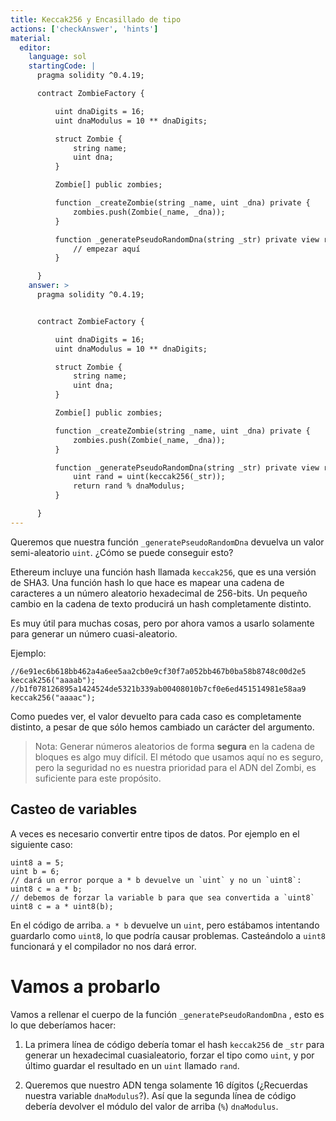 ```yaml
---
title: Keccak256 y Encasillado de tipo
actions: ['checkAnswer', 'hints']
material:
  editor:
    language: sol
    startingCode: |
      pragma solidity ^0.4.19;

      contract ZombieFactory {

          uint dnaDigits = 16;
          uint dnaModulus = 10 ** dnaDigits;

          struct Zombie {
              string name;
              uint dna;
          }

          Zombie[] public zombies;

          function _createZombie(string _name, uint _dna) private {
              zombies.push(Zombie(_name, _dna));
          }

          function _generatePseudoRandomDna(string _str) private view returns (uint) {
              // empezar aquí
          }

      }
    answer: >
      pragma solidity ^0.4.19;


      contract ZombieFactory {

          uint dnaDigits = 16;
          uint dnaModulus = 10 ** dnaDigits;

          struct Zombie {
              string name;
              uint dna;
          }

          Zombie[] public zombies;

          function _createZombie(string _name, uint _dna) private {
              zombies.push(Zombie(_name, _dna));
          }

          function _generatePseudoRandomDna(string _str) private view returns (uint) {
              uint rand = uint(keccak256(_str));
              return rand % dnaModulus;
          }

      }
---
```


Queremos que nuestra función `_generatePseudoRandomDna` devuelva un valor semi-aleatorio `uint`. ¿Cómo se puede conseguir esto?

Ethereum incluye una función hash llamada `keccak256`, que es una versión de SHA3. Una función hash lo que hace es mapear una cadena de caracteres a un número aleatorio hexadecimal de 256-bits. Un pequeño cambio en la cadena de texto producirá un hash completamente distinto.

Es muy útil para muchas cosas, pero por ahora vamos a usarlo solamente para generar un número cuasi-aleatorio.

Ejemplo:

```
//6e91ec6b618bb462a4a6ee5aa2cb0e9cf30f7a052bb467b0ba58b8748c00d2e5
keccak256("aaaab");
//b1f078126895a1424524de5321b339ab00408010b7cf0e6ed451514981e58aa9
keccak256("aaaac");
```

Como puedes ver, el valor devuelto para cada caso es completamente distinto, a pesar de que sólo hemos cambiado un carácter del argumento.

> Nota: Generar números aleatorios de forma **segura** en la cadena de bloques es algo muy difícil. El método que usamos aquí no es seguro, pero la seguridad no es nuestra prioridad para el ADN del Zombi, es suficiente para este propósito.

## Casteo de variables

A veces es necesario convertir entre tipos de datos. Por ejemplo en el siguiente caso:

```
uint8 a = 5;
uint b = 6;
// dará un error porque a * b devuelve un `uint` y no un `uint8`:
uint8 c = a * b;
// debemos de forzar la variable b para que sea convertida a `uint8`
uint8 c = a * uint8(b);
```

En el código de arriba. `a * b` devuelve un `uint`, pero estábamos intentando guardarlo como `uint8`, lo que podría causar problemas. Casteándolo a `uint8` funcionará y el compilador no nos dará error.

# Vamos a probarlo

Vamos a rellenar el cuerpo de la función `_generatePseudoRandomDna` , esto es lo que deberíamos hacer:

1. La primera línea de código debería tomar el hash `keccak256` de `_str` para generar un hexadecimal cuasialeatorio, forzar el tipo como `uint`, y por último guardar el resultado en un `uint` llamado `rand`.

2. Queremos que nuestro ADN tenga solamente 16 dígitos (¿Recuerdas nuestra variable `dnaModulus`?). Así que la segunda línea de código debería devolver el módulo del valor de arriba (`%`) `dnaModulus`.

